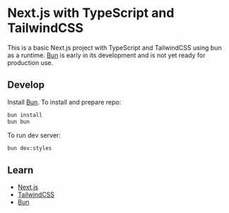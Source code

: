 # Next.js with TypeScript and TailwindCSS

This is a basic Next.js project with TypeScript and TailwindCSS using bun as a runtime. [Bun](https://bun.sh/) is early in its development and is not yet ready for production use.

## Develop

Install [Bun](https://github.com/oven-sh/bun#install). To install and prepare repo:

```bash
bun install
bun bun
```

To run dev server:

```bash
bun dev:styles
```

## Learn

* [Next.js](https://nextjs.org/)
* [TailwindCSS](https://tailwindcss.com/)
* [Bun](https://bun.sh/)